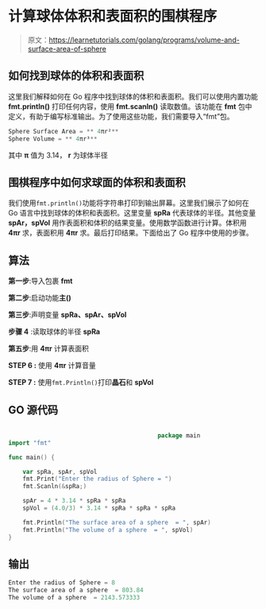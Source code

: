 # 计算球体体积和表面积的围棋程序

> 原文：<https://learnetutorials.com/golang/programs/volume-and-surface-area-of-sphere>

## 如何找到球体的体积和表面积

这里我们解释如何在 Go 程序中找到球体的体积和表面积。我们可以使用内置功能 **fmt.println()** 打印任何内容，使用 **fmt.scanln()** 读取数值。该功能在 **fmt** 包中定义，有助于编写标准输出。为了使用这些功能，我们需要导入“fmt”包。

```go
Sphere Surface Area = ** 4πr²** 
Sphere Volume = ** 4πr³** 

```

其中 **π** 值为 3.14， **r** 为球体半径

## 围棋程序中如何求球面的体积和表面积

我们使用`fmt.println()`功能将字符串打印到输出屏幕。这里我们展示了如何在 Go 语言中找到球体的体积和表面积。这里变量 **spRa** 代表球体的半径。其他变量 **spAr，spVol** 用作表面积和体积的结果变量。使用数学函数进行计算。体积用 **4πr** 求，表面积用 **4πr** 求。最后打印结果。下面给出了 Go 程序中使用的步骤。

## 算法

**第一步**:导入包裹 **fmt**

**第二步**:启动功能**主()**

**第三步**:声明变量 **spRa、spAr、spVol**

**步骤 4** :读取球体的半径 **spRa**

**第五步**:用 **4πr** 计算表面积

****STEP 6** :** 使用 **4πr** 计算音量

****STEP 7** :** 使用`fmt.Println()`打印**晶石**和 **spVol**

## GO 源代码

```go

                                          package main
import "fmt"

func main() {

    var spRa, spAr, spVol
    fmt.Print("Enter the radius of Sphere = ")
    fmt.Scanln(&spRa;)

    spAr = 4 * 3.14 * spRa * spRa
    spVol = (4.0/3) * 3.14 * spRa * spRa * spRa

    fmt.Println("The surface area of a sphere  = ", spAr)
    fmt.Println("The volume of a sphere  = ", spVol)
}

```

## 输出

```go
Enter the radius of Sphere = 8
The surface area of a sphere  = 803.84 
The volume of a sphere  = 2143.573333
```